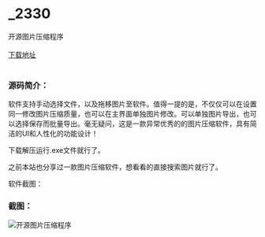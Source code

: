 # _2330
开源图片压缩程序
<br/></br>
[下载地址](https://www.uuid2.com/2330.html "下载地址")
<br/></br>
<h3>源码简介：</h3>
<p>软件支持手动选择文件，以及拖移图片至软件。值得一提的是，不仅仅可以在设置同一修改图片压缩质量，也可以在主界面单独图片修改。可以单独图片导出，也可以选择保存而批量导出。毫无疑问，这是一款异常优秀的的图片压缩软件，具有简洁的UI和人性化的功能设计！<p>
<p>下载解压运行.exe文件就行了。<p>
<p>之前本站也分享过一款图片压缩软件，想看看的直接搜索图片就行了。<p>
<p>软件截图：<p>
<h3>截图：</h3>
<img src="https://www.uuid2.com/wp-content/uploads/img/202105/10bd6fe478.png" alt="开源图片压缩程序">
